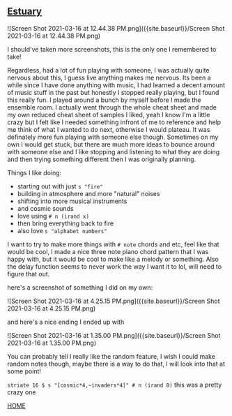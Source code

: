 ## [Estuary](https://estuary.mcmaster.ca/)

![Screen Shot 2021-03-16 at 12.44.38 PM.png]({{site.baseurl}}/Screen Shot 2021-03-16 at 12.44.38 PM.png)

I should've taken more screenshots, this is the only one I remembered to take!

Regardless, had a lot of fun playing with someone, I was actually quite nervous about this, I guess live anything makes me nervous. Its been a while since I have done anything with music, I had learned a decent amount of music stuff in the past but honestly I stopped really playing, but I found this really fun. I played around a bunch by myself before I made the ensemble room. I actually went through the whole cheat sheet and made my own reduced cheat sheet of samples I liked, yeah I know I'm a little crazy but I felt like I needed something infront of me to reference and help me think of what I wanted to do next, otherwise I would plateau. It was definately more fun playing with someone else though. Sometimes on my own I would get stuck, but there are much more ideas to bounce around with someone else and I like stopping and listening to what they are doing and then trying something different then I was originally planning. 

Things I like doing:
- starting out with just ```s "fire"```
- building in atmosphere and more "natural" noises
- shifting into more musical instruments 
- and cosmic sounds
- love using ```# n (irand x)```
- then bring everything back to fire
- also love ```s "alphabet numbers"```

I want to try to make more things with ```# note``` chords and etc, feel like that would be cool, I made a nice three note piano chord pattern that I was happy with, but it would be cool to make like a melody or something. Also the delay function seems to never work the way I want it to lol, will need to figure that out. 

here's a screenshot of something I did on my own: 

![Screen Shot 2021-03-16 at 4.25.15 PM.png]({{site.baseurl}}/Screen Shot 2021-03-16 at 4.25.15 PM.png)

and here's a nice ending I ended up with

![Screen Shot 2021-03-16 at 1.35.00 PM.png]({{site.baseurl}}/Screen Shot 2021-03-16 at 1.35.00 PM.png)

You can probably tell I really like the random feature, I wish I could make random notes though, maybe there is a way to do that, I will look into that at some point! 

```striate 16 $ s "[cosmic*4,~invaders*4]" # n (irand 8)``` this was a pretty crazy one

[HOME](README.md)
